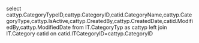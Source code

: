 select cattyp.CategoryTypeID,cattyp.CategoryID,catid.CategoryName,cattyp.CategoryType,cattyp.IsActive,cattyp.CreatedBy,cattyp.CreatedDate,catid.ModifiedBy,cattyp.ModifiedDate
			from IT.CategoryTyp as cattyp
			left join IT.Category catid on catid.ITCategoryID=cattyp.CategoryID
